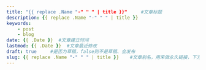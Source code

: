 ```yaml
---
title: "{{ replace .Name "-" " " | title }}"     #文章标题
description: {{ replace .Name "-" " " | title }}
keywords:
    - post
    - blog
date: {{ .Date }}  #文章建立时间
lastmod: {{ .Date }}  #文章最近修改
draft: true     #是否为草稿，false则不是草稿、会发布
slug: {{ replace .Name "-" " " | title }}    #文章别名，用来做永久链接，下方会详细说明
---
```


